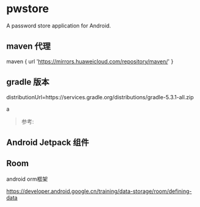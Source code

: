 # pwstore

A password store application for Android.

## maven 代理

maven { url 'https://mirrors.huaweicloud.com/repository/maven/' }

## gradle 版本

distributionUrl=https\://services.gradle.org/distributions/gradle-5.3.1-all.zip


a
>参考:
## Android Jetpack 组件

## Room

android orm框架

https://developer.android.google.cn/training/data-storage/room/defining-data


